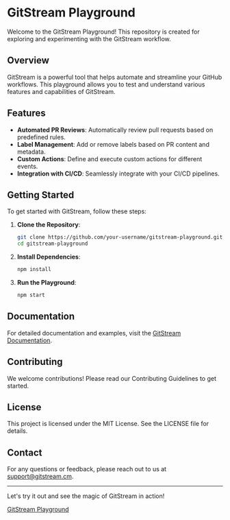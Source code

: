 # GitStream Playground

Welcome to the GitStream Playground! This repository is created for exploring and experimenting with the GitStream workflow.


## Overview

GitStream is a powerful tool that helps automate and streamline your GitHub workflows. This playground allows you to test and understand various features and capabilities of GitStream.

## Features

- **Automated PR Reviews**: Automatically review pull requests based on predefined rules.
- **Label Management**: Add or remove labels based on PR content and metadata.
- **Custom Actions**: Define and execute custom actions for different events.
- **Integration with CI/CD**: Seamlessly integrate with your CI/CD pipelines.

## Getting Started

To get started with GitStream, follow these steps:

1. **Clone the Repository**:

   ```sh
   git clone https://github.com/your-username/gitstream-playground.git
   cd gitstream-playground
   ```

2. **Install Dependencies**:

   ```sh
   npm install
   ```

3. **Run the Playground**:
   ```sh
   npm start
   ```

## Documentation

For detailed documentation and examples, visit the [GitStream Documentation](https://docs.gitstream.cm).

## Contributing

We welcome contributions! Please read our Contributing Guidelines to get started.

## License

This project is licensed under the MIT License. See the LICENSE file for details.

## Contact

For any questions or feedback, please reach out to us at [support@gitstream.cm](mailto:support@gitstream.cm).

---

Let's try it out and see the magic of GitStream in action!

[GitStream Playground](https://app.gitstream.cm/playground)
